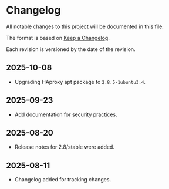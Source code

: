 # Changelog

All notable changes to this project will be documented in this file.

The format is based on [Keep a Changelog](https://keepachangelog.com/en/1.1.0/).

Each revision is versioned by the date of the revision.

## 2025-10-08

- Upgrading HAproxy apt package to `2.8.5-1ubuntu3.4`.

## 2025-09-23

- Add documentation for security practices.

## 2025-08-20

- Release notes for 2.8/stable were added.

## 2025-08-11

- Changelog added for tracking changes.

